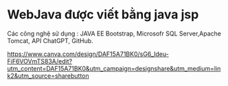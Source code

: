 # WebJava được viết bằng  java jsp
Các công nghệ sử dụng : JAVA EE
Bootstrap, Microsofr SQL Server,Apache Tomcat,
API ChatGPT,
GitHub.

https://www.canva.com/design/DAF15A71BK0/sG6_Ideu-FiF6VOVmTS83A/edit?utm_content=DAF15A71BK0&utm_campaign=designshare&utm_medium=link2&utm_source=sharebutton
